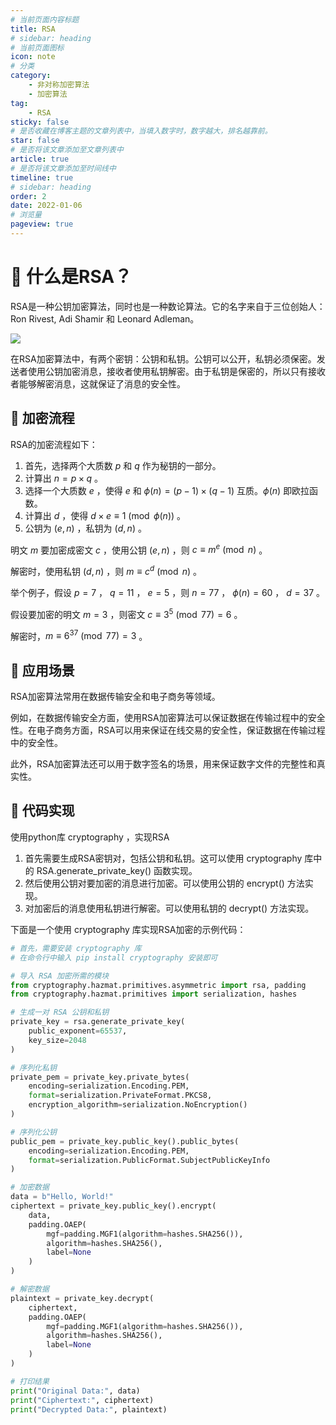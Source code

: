 ```yaml
---
# 当前页面内容标题
title: RSA 
# sidebar: heading
# 当前页面图标
icon: note
# 分类
category:
    - 非对称加密算法
    - 加密算法
tag:
    - RSA
sticky: false
# 是否收藏在博客主题的文章列表中，当填入数字时，数字越大，排名越靠前。
star: false
# 是否将该文章添加至文章列表中
article: true
# 是否将该文章添加至时间线中
timeline: true
# sidebar: heading
order: 2
date: 2022-01-06
# 浏览量
pageview: true
---
```


# 📖 什么是RSA？

RSA是一种公钥加密算法，同时也是一种数论算法。它的名字来自于三位创始人：Ron Rivest, Adi Shamir 和 Leonard Adleman。

![](/blog_img/arl.jpg)

在RSA加密算法中，有两个密钥：公钥和私钥。公钥可以公开，私钥必须保密。发送者使用公钥加密消息，接收者使用私钥解密。由于私钥是保密的，所以只有接收者能够解密消息，这就保证了消息的安全性。

## 📑 加密流程

RSA的加密流程如下：

1. 首先，选择两个大质数 $p$ 和 $q$ 作为秘钥的一部分。
2. 计算出 $n=p\times q$ 。
3. 选择一个大质数 $e$ ，使得 $e$ 和 $\phi(n)=(p-1)\times(q-1)$ 互质。$\phi(n)$ 即欧拉函数。
4. 计算出 $d$ ，使得 $d\times e\equiv 1\pmod{\phi(n)}$ 。
5. 公钥为 $(e,n)$ ，私钥为 $(d,n)$ 。

明文 $m$ 要加密成密文 $c$ ，使用公钥 $(e,n)$ ，则 $c\equiv m^e\pmod{n}$ 。

解密时，使用私钥 $(d,n)$ ，则 $m\equiv c^d\pmod{n}$ 。

举个例子，假设 $p=7$ ， $q=11$ ， $e=5$ ，则 $n=77$ ， $\phi(n)=60$ ， $d=37$ 。

假设要加密的明文 $m=3$ ，则密文 $c\equiv 3^5\pmod{77}=6$ 。

解密时，$m\equiv 6^{37}\pmod{77}=3$ 。

## 📑 应用场景

RSA加密算法常用在数据传输安全和电子商务等领域。

例如，在数据传输安全方面，使用RSA加密算法可以保证数据在传输过程中的安全性。在电子商务方面，RSA可以用来保证在线交易的安全性，保证数据在传输过程中的安全性。

此外，RSA加密算法还可以用于数字签名的场景，用来保证数字文件的完整性和真实性。

## 📑 代码实现

使用python库 cryptography ，实现RSA

1. 首先需要生成RSA密钥对，包括公钥和私钥。这可以使用 cryptography 库中的 RSA.generate_private_key() 函数实现。
2. 然后使用公钥对要加密的消息进行加密。可以使用公钥的 encrypt() 方法实现。
3. 对加密后的消息使用私钥进行解密。可以使用私钥的 decrypt() 方法实现。

下面是一个使用 cryptography 库实现RSA加密的示例代码：

```python
# 首先，需要安装 cryptography 库
# 在命令行中输入 pip install cryptography 安装即可

# 导入 RSA 加密所需的模块
from cryptography.hazmat.primitives.asymmetric import rsa, padding
from cryptography.hazmat.primitives import serialization, hashes

# 生成一对 RSA 公钥和私钥
private_key = rsa.generate_private_key(
    public_exponent=65537,
    key_size=2048
)

# 序列化私钥
private_pem = private_key.private_bytes(
    encoding=serialization.Encoding.PEM,
    format=serialization.PrivateFormat.PKCS8,
    encryption_algorithm=serialization.NoEncryption()
)

# 序列化公钥
public_pem = private_key.public_key().public_bytes(
    encoding=serialization.Encoding.PEM,
    format=serialization.PublicFormat.SubjectPublicKeyInfo
)

# 加密数据
data = b"Hello, World!"
ciphertext = private_key.public_key().encrypt(
    data,
    padding.OAEP(
        mgf=padding.MGF1(algorithm=hashes.SHA256()),
        algorithm=hashes.SHA256(),
        label=None
    )
)

# 解密数据
plaintext = private_key.decrypt(
    ciphertext,
    padding.OAEP(
        mgf=padding.MGF1(algorithm=hashes.SHA256()),
        algorithm=hashes.SHA256(),
        label=None
    )
)

# 打印结果
print("Original Data:", data)
print("Ciphertext:", ciphertext)
print("Decrypted Data:", plaintext)
```


